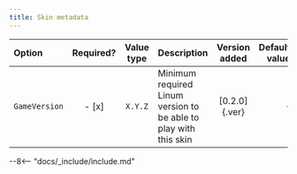 ```yaml
---
title: Skin metadata
---
```


|Option|Required?|Value type|Description|Version added|Default value|
|:-|:-:|:-:|:-|:-:|-:|
|`GameVersion`| - [x] |`X.Y.Z`|Minimum required Linum version to be able to play with this skin|[0.2.0]{.ver}|`-`|

--8<-- "docs/_include/include.md"
